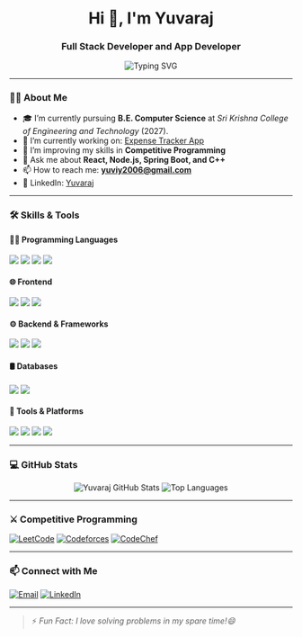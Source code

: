 <h1 align="center">Hi 👋, I'm Yuvaraj</h1>
<h3 align="center">Full Stack Developer and App Developer</h3>

<p align="center">
  <img src="https://readme-typing-svg.demolab.com?font=Fira+Code&size=24&pause=1000&color=00F700&center=true&vCenter=true&width=435&lines=Full+Stack+Web+Developer;App+Developer;Competitive+Programmer" alt="Typing SVG" />
</p>

---

### 🧑‍🎓 About Me

- 🎓 I’m currently pursuing **B.E. Computer Science** at *Sri Krishna College of Engineering and Technology* (2027).
- 🔭 I’m currently working on: [Expense Tracker App](https://github.com/Yuvi-97/Expense-Tracker-App)
- 🌱 I’m improving my skills in **Competitive Programming**
- 💬 Ask me about **React, Node.js, Spring Boot, and C++**
- 📫 How to reach me: **yuviy2006@gmail.com**
- 💼 LinkedIn: [Yuvaraj](http://www.linkedin.com/in/yuvaraj-yuvi97)

---

### 🛠️ Skills & Tools

#### 👨‍💻 Programming Languages  
<p>
  <img src="https://img.shields.io/badge/C++-00599C?style=flat&logo=c%2B%2B&logoColor=white"/>
  <img src="https://img.shields.io/badge/Java-ED8B00?style=flat&logo=java&logoColor=white"/>
  <img src="https://img.shields.io/badge/JavaScript-F7DF1E?style=flat&logo=javascript&logoColor=black"/>
  <img src="https://img.shields.io/badge/Python-3776AB?style=flat&logo=python&logoColor=white"/>
</p>

#### 🌐 Frontend  
<p>
  <img src="https://img.shields.io/badge/React-20232A?style=flat&logo=react&logoColor=61DAFB"/>
  <img src="https://img.shields.io/badge/React_Native-20232A?style=flat&logo=react&logoColor=61DAFB"/>
  <img src="https://img.shields.io/badge/Tailwind_CSS-38B2AC?style=flat&logo=tailwind-css&logoColor=white"/>
</p>

#### ⚙️ Backend & Frameworks  
<p>
  <img src="https://img.shields.io/badge/Node.js-339933?style=flat&logo=nodedotjs&logoColor=white"/>
  <img src="https://img.shields.io/badge/Express.js-000000?style=flat&logo=express&logoColor=white"/>
  <img src="https://img.shields.io/badge/Spring_Boot-6DB33F?style=flat&logo=spring-boot&logoColor=white"/>
</p>

#### 🛢️ Databases  
<p>
  <img src="https://img.shields.io/badge/MongoDB-4EA94B?style=flat&logo=mongodb&logoColor=white"/>
  <img src="https://img.shields.io/badge/MySQL-4479A1?style=flat&logo=mysql&logoColor=white"/>
</p>

#### 🔧 Tools & Platforms  
<p>
  <img src="https://img.shields.io/badge/Git-F05032?style=flat&logo=git&logoColor=white"/>
  <img src="https://img.shields.io/badge/GitHub-181717?style=flat&logo=github&logoColor=white"/>
  <img src="https://img.shields.io/badge/VS_Code-007ACC?style=flat&logo=visual-studio-code&logoColor=white"/>
  <img src="https://img.shields.io/badge/Postman-FF6C37?style=flat&logo=postman&logoColor=white"/>
</p>

---

### 💻 GitHub Stats

<p align="center">
  <img src="https://github-readme-stats.vercel.app/api?username=Yuvi-97&show_icons=true&theme=radical" alt="Yuvaraj GitHub Stats" />
  <img src="https://github-readme-stats.vercel.app/api/top-langs/?username=Yuvi-97&layout=compact&theme=radical" alt="Top Languages" />
</p>

---

### ⚔️ Competitive Programming

<p align="left">
  <a href="https://leetcode.com/yuvi_97"><img src="https://img.shields.io/badge/LeetCode-FFA116?style=flat&logo=leetcode&logoColor=white" alt="LeetCode" /></a>
  <a href="https://codeforces.com/profile/yuvi_97"><img src="https://img.shields.io/badge/Codeforces-1F8ACB?style=flat&logo=codeforces&logoColor=white" alt="Codeforces" /></a>
  <a href="https://www.codechef.com/users/yuvi_97"><img src="https://img.shields.io/badge/CodeChef-5B4638?style=flat&logo=codechef&logoColor=white" alt="CodeChef" /></a>
</p>


---

### 📫 Connect with Me

<p align="left">
  <a href="mailto:yuviy2006@gmail.com"><img src="https://img.shields.io/badge/Gmail-D14836?style=flat&logo=gmail&logoColor=white" alt="Email" /></a>
  <a href="http://www.linkedin.com/in/yuvaraj-yuvi97"><img src="https://img.shields.io/badge/LinkedIn-0A66C2?style=flat&logo=linkedin&logoColor=white" alt="LinkedIn" /></a>
</p>

---

> ⚡ *Fun Fact: I love solving problems in my spare time!😄*

